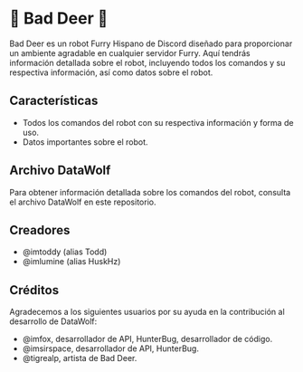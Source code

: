 # 🐾 Bad Deer 🐾

Bad Deer es un robot Furry Hispano de Discord diseñado para proporcionar un ambiente agradable en cualquier servidor Furry. Aquí tendrás información detallada sobre el robot, incluyendo todos los comandos y su respectiva información, así como datos sobre el robot.

## Características

- Todos los comandos del robot con su respectiva información y forma de uso.
- Datos importantes sobre el robot.

## Archivo DataWolf

Para obtener información detallada sobre los comandos del robot, consulta el archivo DataWolf en este repositorio.

## Creadores

- @imtoddy (alias Todd)
- @imlumine (alias HuskHz)

## Créditos

Agradecemos a los siguientes usuarios por su ayuda en la contribución al desarrollo de DataWolf:

- @imfox, desarrollador de API, HunterBug, desarrollador de código.
- @imsirspace, desarrollador de API, HunterBug.
- @tigrealp, artista de Bad Deer.
